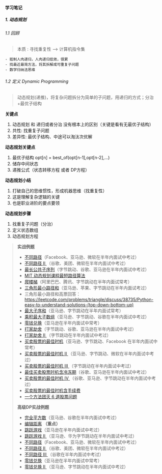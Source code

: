 #### 学习笔记

##### 1. 动态规划

###### 1.1 回顾

> 本质 : 寻找重复性 --> 计算机指令集

```
- 抵制人肉递归，人肉递归低效，很累
- 找最近最简方法，将其拆解成可重复子问题
- 数学归纳法思维
```

###### 1.2 定义 Dynamic Programming

> 动态规划(递推)，将复杂问题拆分为简单的子问题，用递归的方式；分治+最优子结构

**关键点**

1. 动态规划 和 递归或者分治 没有根本上的区别（关键是看有无最优子结构）
2. 共性: 找重复子问题
3. 差异性: 最优子结构、中途可以淘汰次优解

**动态规划关键点**

1. 最优子结构 opt[n] = best_of(opt[n-1],opt[n-2],...)
2. 储存中间状态
3. 递推公式（状态转移方程 或者 DP方程）

**动态规划小结**

1. 打破自己的思维惯性，形成机器思维（找重复性）
2. 这是理解复杂逻辑的关键
3. 也是职业进阶的要点要领

**动态规划步骤**

1. 找重复子问题（分治）
2. 定义状态数组
3. 动态规划方程



>**实战例题**
>
>- [不同路径](https://leetcode-cn.com/problems/unique-paths/)（Facebook、亚马逊、微软在半年内面试中考过）
>- [不同路径 II ](https://leetcode-cn.com/problems/unique-paths-ii/)（谷歌、美团、微软在半年内面试中考过）
>- [最长公共子序列](https://leetcode-cn.com/problems/longest-common-subsequence/)（字节跳动、谷歌、亚马逊在半年内面试中考过）
>- [ MIT 动态规划课程最短路径算法](https://www.bilibili.com/video/av53233912?from=search&seid=2847395688604491997)
>- [爬楼梯](https://leetcode-cn.com/problems/climbing-stairs/description/)（阿里巴巴、腾讯、字节跳动在半年内面试常考）
>- [三角形最小路径和](https://leetcode-cn.com/problems/triangle/description/)（亚马逊、苹果、字节跳动在半年内面试考过）
>- 三角形最小路径和高票回答：[ https://leetcode.com/problems/triangle/discuss/38735/Python-easy-to-understand-solutions-(top-down-bottom-up) ](https://leetcode.com/problems/triangle/discuss/38735/Python-easy-to-understand-solutions-(top-down-bottom-up))
>- [最大子序和](https://leetcode-cn.com/problems/maximum-subarray/)（亚马逊、字节跳动在半年内面试常考）
>- [乘积最大子数组](https://leetcode-cn.com/problems/maximum-product-subarray/description/)（亚马逊、字节跳动、谷歌在半年内面试中考过）
>- [零钱兑换](https://leetcode-cn.com/problems/coin-change/description/)（亚马逊在半年内面试中常考）
>- [打家劫舍](https://leetcode-cn.com/problems/house-robber/)（字节跳动、谷歌、亚马逊在半年内面试中考过）
>- [打家劫舍 II ](https://leetcode-cn.com/problems/house-robber-ii/description/)（字节跳动在半年内面试中考过）
>- [买卖股票的最佳时机](https://leetcode-cn.com/problems/best-time-to-buy-and-sell-stock/#/description)（亚马逊、字节跳动、Facebook 在半年内面试中常考）
>- [买卖股票的最佳时机 II ](https://leetcode-cn.com/problems/best-time-to-buy-and-sell-stock-ii/)（亚马逊、字节跳动、微软在半年内面试中考过）
>- [买卖股票的最佳时机 III ](https://leetcode-cn.com/problems/best-time-to-buy-and-sell-stock-iii/)（字节跳动在半年内面试中考过）
>- [最佳买卖股票时机含冷冻期](https://leetcode-cn.com/problems/best-time-to-buy-and-sell-stock-with-cooldown/)（谷歌、亚马逊在半年内面试中考过）
>- [买卖股票的最佳时机 IV ](https://leetcode-cn.com/problems/best-time-to-buy-and-sell-stock-iv/)（谷歌、亚马逊、字节跳动在半年内面试中考过）
>- [买卖股票的最佳时机含手续费](https://leetcode-cn.com/problems/best-time-to-buy-and-sell-stock-with-transaction-fee/)
>- [一个方法团灭 6 道股票问题](https://leetcode-cn.com/problems/best-time-to-buy-and-sell-stock/solution/yi-ge-fang-fa-tuan-mie-6-dao-gu-piao-wen-ti-by-l-3/)
>
>**高级DP实战例题**
>
>- [完全平方数](https://leetcode-cn.com/problems/perfect-squares/)（亚马逊、谷歌在半年内面试中考过）
>- [编辑距离](https://leetcode-cn.com/problems/edit-distance/) **（重点）**
>- [跳跃游戏](https://leetcode-cn.com/problems/jump-game/)（亚马逊在半年内面试中考过）
>- [跳跃游戏 II ](https://leetcode-cn.com/problems/jump-game-ii/)（亚马逊、华为字节跳动在半年内面试中考过）
>- [不同路径](https://leetcode-cn.com/problems/unique-paths/)（Facebook、亚马逊、微软在半年内面试中考过）
>- [不同路径 II ](https://leetcode-cn.com/problems/unique-paths-ii/)（谷歌、美团、微软在半年内面试中考过）
>- [不同路径 III ](https://leetcode-cn.com/problems/unique-paths-iii/)（谷歌在半年内面试中考过）
>- [零钱兑换](https://leetcode-cn.com/problems/coin-change/)（亚马逊在半年内面试中常考）
>- [零钱兑换 II ](https://leetcode-cn.com/problems/coin-change-2/)（亚马逊、字节跳动在半年内面试中考过）





